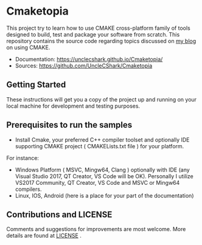 # Cmaketopia

This project try to learn how to use CMAKE cross-platform family of tools designed to build, test and package your software from scratch. This repository contains the source code regarding topics discussed on [my blog](https://unclecshark.github.io/) on using CMAKE.

* Documentation:    <https://unclecshark.github.io/Cmaketopia/>
* Sources:          <https://github.com/UncleCShark/Cmaketopia>

## Getting Started

These instructions will get you a copy of the project up and running on your local machine for development and testing purposes.

## Prerequisites to run the samples

* Install Cmake, your preferred C++ compiler toolset and optionally IDE supporting CMAKE project (
  CMAKELists.txt file ) for your platform.

For instance:

* Windows Platform ( MSVC, Mingw64, Clang ) optionally with IDE (any Visual Studio 2017, QT Creator, VS     Code will be OK). Personally I utilize VS2017 Community, QT Creator, VS Code and MSVC or Mingw64            compilers.
* Linux, IOS, Android (here is a place for your part of the documentation)

## Contributions and LICENSE

Comments and suggestions for improvements are most welcome. More details are found at [LICENSE](./LICENSE) .
